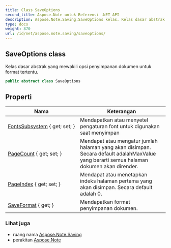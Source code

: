 ```yaml
---
title: Class SaveOptions
second_title: Aspose.Note untuk Referensi .NET API
description: Aspose.Note.Saving.SaveOptions kelas. Kelas dasar abstrak yang mewakili opsi penyimpanan dokumen untuk format tertentu.
type: docs
weight: 870
url: /id/net/aspose.note.saving/saveoptions/
---
```

## SaveOptions class

Kelas dasar abstrak yang mewakili opsi penyimpanan dokumen untuk format tertentu.

```csharp
public abstract class SaveOptions
```

## Properti

| Nama | Keterangan |
| --- | --- |
| [FontsSubsystem](../../aspose.note.saving/saveoptions/fontssubsystem/) { get; set; } | Mendapatkan atau menyetel pengaturan font untuk digunakan saat menyimpan |
| [PageCount](../../aspose.note.saving/saveoptions/pagecount/) { get; set; } | Mendapat atau mengatur jumlah halaman yang akan disimpan. Secara default adalahMaxValue yang berarti semua halaman dokumen akan dirender. |
| [PageIndex](../../aspose.note.saving/saveoptions/pageindex/) { get; set; } | Mendapat atau menetapkan indeks halaman pertama yang akan disimpan. Secara default adalah 0. |
| [SaveFormat](../../aspose.note.saving/saveoptions/saveformat/) { get; } | Mendapatkan format penyimpanan dokumen. |

### Lihat juga

* ruang nama [Aspose.Note.Saving](../../aspose.note.saving/)
* perakitan [Aspose.Note](../../)


